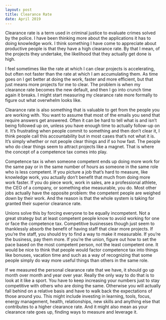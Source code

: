 ```yaml
---
layout: post
title: Clearance Rate
date: April 2019
---
```

Clearance rate is a term used in criminal justice to evaluate crimes solved by the police. I have been thinking more about the applications it has to doing knowledge work. I think something I have come to appreciate about productive people is that they have a high clearance rate. By that I mean, of the projects they undertake, the likelihood that they actually get done is high.

I feel sometimes like the rate at which I can clear projects is accelerating, but often not faster than the rate at which I am accumulating them. As time goes on I get better at doing the work, faster and more efficient, but that just means more projects for me to clear. The problem is when my clearance rate becomes the new default, and then I go into crunch time again it breaks. I might start measuring my clearance rate more formally to figure out what overwhelm looks like.

Clearance rate is also something that is valuable to get from the people you are working with. You want to assume that most of the emails you send that require answers get answered. Often it can be hard to tell what is and isn’t being followed up on, unless you have enough time to actually follow-up on it. It’s frustrating when people commit to something and then don’t clear it, I think people call this accountability but in most cases that’s not what it is. It’s simply whether or not people clear things and if so how fast. The people who do clear things seem to attract projects like a magnet. That is where the concept of a competence tax comes into play.

Competence tax is when someone competent ends up doing more work for the same pay or in the same number of hours as someone in the same role who is less competent. If you picture a job that’s hard to measure, like knowledge work, you actually don’t benefit that much from doing more work faster. If you do piece work, work in sales, are a professional athlete, the CEO of a company, or something else measurable, you do. Most other jobs actually have the opposite problem: the competent people are  weighed down by their work. And the reason is that the whole system is taking for granted their superior clearance rate.

Unions solve this by forcing everyone to be equally incompetent. Not a great strategy but at least competent people know to avoid working for one or face the competence tax. Competitive businesses though just seem to thanklessly absorb the benefit of having staff that clear more projects. If you’re the staff, you should try to find a way to make it measurable. If you’re the business, pay them more. If you’re the union, figure out how to set the pace based on the most competent person, not the least competent one. It would be nice to think that people would factor competence tax into things like bonuses, vacation time and such as a way of recognizing that some people simply do way more useful things than others in the same role.

If we measured the personal clearance rate that we have, it should go up month over month and year over year. Really the only way to do that is to look at it like a sport. You have to keep increasing your numbers just to stay competitive with others who are doing the same. Otherwise you will actually fall behind on a relative basis and have to walk back the expectations of those around you. This might include investing in learning, tools, focus, energy management, health, relationships, new skills and anything else that contributes to a higher clearance rate. And it might also mean as your clearance rate goes up, finding ways to measure and leverage it.
